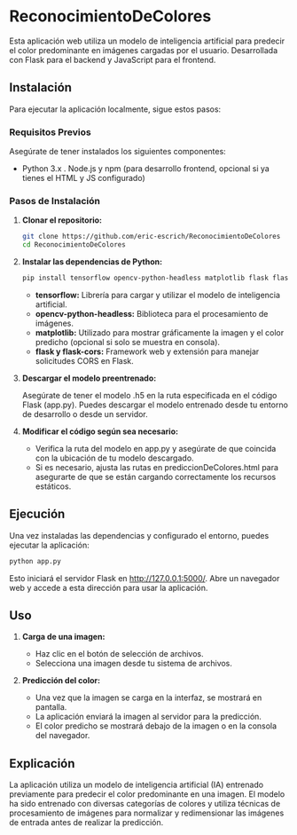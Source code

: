 # ReconocimientoDeColores

Esta aplicación web utiliza un modelo de inteligencia artificial para predecir el color predominante en imágenes cargadas por el usuario. Desarrollada con Flask para el backend y JavaScript para el frontend.

## Instalación

Para ejecutar la aplicación localmente, sigue estos pasos:

### Requisitos Previos

Asegúrate de tener instalados los siguientes componentes:

- Python 3.x
. Node.js y npm (para desarrollo frontend, opcional si ya tienes el HTML y JS configurado)
  
### Pasos de Instalación

1. **Clonar el repositorio:**

   ```bash
   git clone https://github.com/eric-escrich/ReconocimientoDeColores
   cd ReconocimientoDeColores
   ```

2. **Instalar las dependencias de Python:**

   ```bash
   pip install tensorflow opencv-python-headless matplotlib flask flask-cors
   ```

   * **tensorflow:** Librería para cargar y utilizar el modelo de inteligencia artificial.
   * **opencv-python-headless:** Biblioteca para el procesamiento de imágenes.
   * **matplotlib:** Utilizado para mostrar gráficamente la imagen y el color predicho (opcional si solo se muestra en consola).
   * **flask y flask-cors:** Framework web y extensión para manejar solicitudes CORS en Flask.

3. **Descargar el modelo preentrenado:**

   Asegúrate de tener el modelo .h5 en la ruta especificada en el código Flask (app.py). Puedes descargar el modelo entrenado desde tu entorno de desarrollo o desde un servidor.

4. **Modificar el código según sea necesario:**

   * Verifica la ruta del modelo en app.py y asegúrate de que coincida con la ubicación de tu modelo descargado.
   * Si es necesario, ajusta las rutas en prediccionDeColores.html para asegurarte de que se están cargando correctamente los recursos estáticos.
  
## Ejecución

Una vez instaladas las dependencias y configurado el entorno, puedes ejecutar la aplicación:

```bash
python app.py
```

Esto iniciará el servidor Flask en http://127.0.0.1:5000/. Abre un navegador web y accede a esta dirección para usar la aplicación.

## Uso

1. **Carga de una imagen:**
   * Haz clic en el botón de selección de archivos.
   * Selecciona una imagen desde tu sistema de archivos.

2. **Predicción del color:**
   * Una vez que la imagen se carga en la interfaz, se mostrará en pantalla.
   * La aplicación enviará la imagen al servidor para la predicción.
   * El color predicho se mostrará debajo de la imagen o en la consola del navegador.

## Explicación

La aplicación utiliza un modelo de inteligencia artificial (IA) entrenado previamente para predecir el color predominante en una imagen. El modelo ha sido entrenado con diversas categorías de colores y utiliza técnicas de procesamiento de imágenes para normalizar y redimensionar las imágenes de entrada antes de realizar la predicción.
